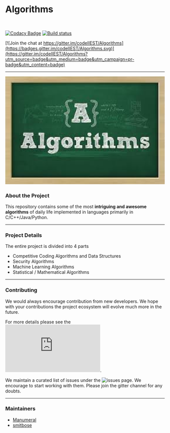 
# Algorithms


<br/>

[![Codacy Badge](https://api.codacy.com/project/badge/Grade/027cc235e9024d4da77ebd358ca7becf)](https://www.codacy.com/app/prateekkol21/Algorithms?utm_source=github.com&utm_medium=referral&utm_content=codeIIEST/Algorithms&utm_campaign=badger) [![Build status](https://ci.appveyor.com/api/projects/status/i6utrnqnasqguk2i?svg=true)](https://ci.appveyor.com/project/prateekiiest/algorithms)


[![Join the chat at https://gitter.im/codeIIEST/Algorithms](https://badges.gitter.im/codeIIEST/Algorithms.svg)](https://gitter.im/codeIIEST/Algorithms?utm_source=badge&utm_medium=badge&utm_campaign=pr-badge&utm_content=badge)

----------------------------------------------------------------------------------------------

<img src="https://github.com/codeIIEST/Algorithms/blob/master/algocodeiiest.jpg" width="700">

### About the Project

This repository contains some of the most **intriguing and awesome algorithms** of daily life implemented in languages primarily in C/C++/Java/Python.

--------------------------------------------------------------

### Project Details
The entire project is divided into 4 parts

* Competitive Coding Algorithms and Data Structures
* Security Algorithms
* Machine Learning Algorithms
* Statistical / Mathematical Algorithms

-----------------------------------------------------------------

### Contributing

We would always encourage contribution from new developers. We hope with your contributions the project ecosystem will evolve much more in the future.

For more details please see the ![Contributing Guidelines](https://github.com/codeIIEST/Algorithms/blob/master/CONTRIBUTING.md).

We maintain a curated list of issues under the ![issues page](https://github.com/codeIIEST/Algorithms/issues). We encourage to start working with them. Please join the gitter channel for any doubts.

---------------------------------------------------

### Maintainers

* [Manumeral](https://github.com/manumeral)
* [smitbose](https://github.com/smitbose)

